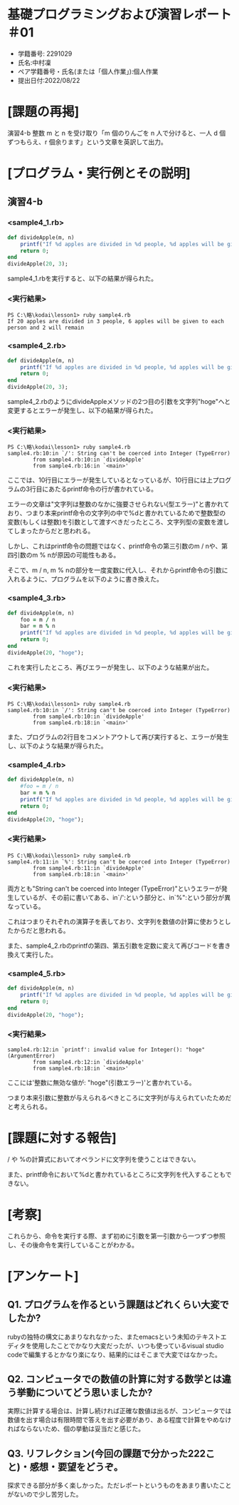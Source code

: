 # 基礎プログラミングおよび演習レポート ＃01
* 学籍番号: 2291029
* 氏名:中村凜
* ペア学籍番号・氏名(または「個人作業」):個人作業
* 提出日付:2022/08/22

# [課題の再掲]
演習4-b 整数 m と n を受け取り「m 個のりんごを n 人で分けると、一人 d 個ずつもらえ、r 個余ります」という文章を英訳して出力。

# [プログラム・実行例とその説明]
## 演習4-b
### <sample4_1.rb>
```ruby
def divideApple(m, n)
	printf("If %d apples are divided in %d people, %d apples will be given to each person and %d will remain\n", m, n, m / n, m % n);
	return 0;
end
divideApple(20, 3);
```

sample4_1.rbを実行すると、以下の結果が得られた。

### <実行結果>
```
PS C:\略\kodai\lesson1> ruby sample4.rb
If 20 apples are divided in 3 people, 6 apples will be given to each person and 2 will remain
```

### <sample4_2.rb>
```ruby
def divideApple(m, n)
	printf("If %d apples are divided in %d people, %d apples will be given to each person and %d will remain\n", m, n, m / n, m % n);
	return 0;
end
divideApple(20, 3);
```

sample4_2.rbのようにdivideAppleメソッドの2つ目の引数を文字列"hoge"へと変更するとエラーが発生し、以下の結果が得られた。

### <実行結果>
```
PS C:\略\kodai\lesson1> ruby sample4.rb
sample4.rb:10:in `/': String can't be coerced into Integer (TypeError)
        from sample4.rb:10:in `divideApple'
        from sample4.rb:16:in `<main>'
```

ここでは、10行目にエラーが発生しているとなっているが、10行目には上プログラムの3行目にあたるprintf命令の行が書かれている。

エラーの文章は"文字列は整数のなかに強要させられない(型エラー)"と書かれており、つまり本来printf命令の文字列の中で%dと書かれているためで整数型の変数(もしくは整数)を引数として渡すべきだったところ、文字列型の変数を渡してしまったからだと思われる。

しかし、これはprintf命令の問題ではなく、printf命令の第三引数のm / nや、第四引数のm % nが原因の可能性もある。

そこで、m / n, m % nの部分を一度変数に代入し、それからprintf命令の引数に入れるように、プログラムを以下のように書き換えた。

### <sample4_3.rb>
```ruby
def divideApple(m, n)
	foo = m / n
	bar = m % n
	printf("If %d apples are divided in %d people, %d apples will be given to each person and %d will remain\n", m, n, foo, bar);
	return 0;
end
divideApple(20, "hoge");
```

これを実行したところ、再びエラーが発生し、以下のような結果が出た。

### <実行結果>
```
PS C:\略\kodai\lesson1> ruby sample4.rb
sample4.rb:10:in `/': String can't be coerced into Integer (TypeError)
        from sample4.rb:10:in `divideApple'
        from sample4.rb:18:in `<main>'
```

また、プログラムの2行目をコメントアウトして再び実行すると、エラーが発生し、以下のような結果が得られた。

### <sample4_4.rb>
```ruby
def divideApple(m, n)
	#foo = m / n
	bar = m % n
	printf("If %d apples are divided in %d people, %d apples will be given to each person and %d will remain\n", m, n, foo, bar);
	return 0;
end
divideApple(20, "hoge");
```

### <実行結果>
```
PS C:\略\kodai\lesson1> ruby sample4.rb
sample4.rb:11:in `%': String can't be coerced into Integer (TypeError)
        from sample4.rb:11:in `divideApple'
        from sample4.rb:18:in `<main>'
```

両方とも"String can't be coerced into Integer (TypeError)"というエラーが発生しているが、その前に書いてある、in\`/':という部分と、in\`%":という部分が異なっている。

これはつまりそれぞれの演算子を表しており、文字列を数値の計算に使おうとしたからだと思われる。

また、sample4_2.rbのprintfの第四、第五引数を定数に変えて再びコードを書き換えて実行した。

### <sample4_5.rb>
```ruby
def divideApple(m, n)
	printf("If %d apples are divided in %d people, %d apples will be given to each person and %d will remain\n", m, n, 1, 1);
	return 0;
end
divideApple(20, "hoge");
```

### <実行結果>
```
sample4.rb:12:in `printf': invalid value for Integer(): "hoge" (ArgumentError)
        from sample4.rb:12:in `divideApple'
        from sample4.rb:18:in `<main>'
```

ここには'整数に無効な値が: "hoge"(引数エラー)'と書かれている。

つまり本来引数に整数が与えられるべきところに文字列が与えられていたためだと考えられる。

# [課題に対する報告]
/ や %の計算式においてオペランドに文字列を使うことはできない。

また、printf命令において%dと書かれているところに文字列を代入することもできない。

# [考察]
これらから、命令を実行する際、まず初めに引数を第一引数から一つずつ参照し、その後命令を実行していることがわかる。

# [アンケート]
## Q1. プログラムを作るという課題はどれくらい大変でしたか?
rubyの独特の構文にあまりなれなかった、またemacsという未知のテキストエディタを使用したことでかなり大変だったが、いつも使っているvisual studio codeで編集するとかなり楽になり、結果的にはそこまで大変ではなかった。

## Q2. コンピュータでの数値の計算に対する数学とは違う挙動についてどう思いましたか?
実際に計算する場合は、計算し続ければ正確な数値は出るが、コンピュータでは数値を出す場合は有限時間で答えを出す必要があり、ある程度で計算をやめなければならないため、個の挙動は妥当だと感じた。

## Q3. リフレクション(今回の課題で分かった222こと)・感想・要望をどうぞ。
探求できる部分が多く楽しかった。ただレポートというものをあまり書いたことがないので少し苦労した。
